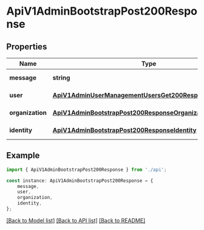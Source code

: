 # ApiV1AdminBootstrapPost200Response


## Properties

Name | Type | Description | Notes
------------ | ------------- | ------------- | -------------
**message** | **string** |  | [default to undefined]
**user** | [**ApiV1AdminUserManagementUsersGet200ResponseUsersInner**](ApiV1AdminUserManagementUsersGet200ResponseUsersInner.md) |  | [default to undefined]
**organization** | [**ApiV1AdminBootstrapPost200ResponseOrganization**](ApiV1AdminBootstrapPost200ResponseOrganization.md) |  | [default to undefined]
**identity** | [**ApiV1AdminBootstrapPost200ResponseIdentity**](ApiV1AdminBootstrapPost200ResponseIdentity.md) |  | [default to undefined]

## Example

```typescript
import { ApiV1AdminBootstrapPost200Response } from './api';

const instance: ApiV1AdminBootstrapPost200Response = {
    message,
    user,
    organization,
    identity,
};
```

[[Back to Model list]](../README.md#documentation-for-models) [[Back to API list]](../README.md#documentation-for-api-endpoints) [[Back to README]](../README.md)
